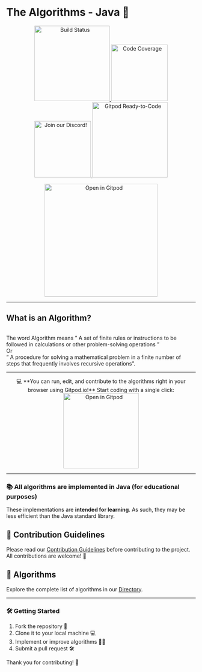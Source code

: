 # The Algorithms - Java 🚀

<p align="center">
  <a href="https://github.com/TheAlgorithms/Java/actions/workflows/build.yml">
    <img src="https://github.com/TheAlgorithms/Java/actions/workflows/build.yml/badge.svg?branch=master" alt="Build Status" width="200">
  </a>
  <a href="https://codecov.io/gh/TheAlgorithms/Java">
    <img src="https://codecov.io/gh/TheAlgorithms/Java/graph/badge.svg?token=XAdPyqTIqR" alt="Code Coverage" width="150">
  </a>
  <a href="https://discord.gg/c7MnfGFGa6">
    <img src="https://img.shields.io/discord/808045925556682782.svg?logo=discord&colorB=7289DA&style=flat-square" alt="Join our Discord!" width="150">
  </a>
  <a href="https://gitpod.io/#https://github.com/TheAlgorithms/Java">
    <img src="https://img.shields.io/badge/Gitpod-ready--to--code-blue?logo=gitpod" alt="Gitpod Ready-to-Code" width="200">
  </a>
</p>

<p align="center">
  <img src="https://gitpod.io/button/open-in-gitpod.svg" alt="Open in Gitpod" width="300">
</p>

---
<h2>What is an Algorithm?</h2>
<img src="">
  <p>The word Algorithm means ” A set of finite rules or instructions to be followed in calculations or other problem-solving operations ” <br>
Or <br>
” A procedure for solving a mathematical problem in a finite number of steps that frequently involves recursive operations”.

</p>

---

<p align="center">
💻 **You can run, edit, and contribute to the algorithms right in your browser using Gitpod.io!**  
Start coding with a single click:  
<a href="https://gitpod.io/#https://github.com/TheAlgorithms/Java">
  <img src="https://gitpod.io/button/open-in-gitpod.svg" alt="Open in Gitpod" width="200">
</a>
</p>

---

### 📚 All algorithms are implemented in Java (for educational purposes)
These implementations are **intended for learning**. As such, they may be less efficient than the Java standard library.

## 🤝 Contribution Guidelines
Please read our [Contribution Guidelines](CONTRIBUTING.md) before contributing to the project. All contributions are welcome! 🚀

## 🧠 Algorithms
Explore the complete list of algorithms in our [Directory](DIRECTORY.md).

---

### 🛠️ Getting Started
1. Fork the repository 🍴
2. Clone it to your local machine 💻
3. Implement or improve algorithms 🧑‍💻
4. Submit a pull request 🛠️

Thank you for contributing! 💖
